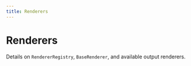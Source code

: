 ```yaml
---
title: Renderers
---
```


# Renderers

Details on `RendererRegistry`, `BaseRenderer`, and available output renderers. 